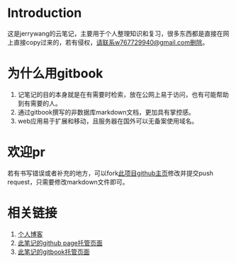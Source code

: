 # Introduction

这是jerrywang的云笔记，主要用于个人整理知识和复习，很多东西都是直接在网上直接copy过来的，若有侵权，请联系w767729940@gmail.com删除。

# 为什么用gitbook

1. 记笔记的目的本身就是在有需要时检索，放在公网上易于访问，也有可能帮助到有需要的人。
2. 通过gitbook撰写的非数据库markdown文档，更加具有掌控感。
3. web应用易于扩展和移动，且服务器在国外可以无备案使用域名。

# 欢迎pr

若有书写错误或者补充的地方，可以fork[此项目github主页](<https://github.com/Jerrywang959/jerrywang_note>)修改并提交push request，只需要修改markdown文件即可。

# 相关链接

1. [个人博客](https://jerrywang.top)
2. [此笔记的github page托管页面](https://note.jerrywang.top)
3. [此笔记的gitbook托管页面](https://yunnote.club)